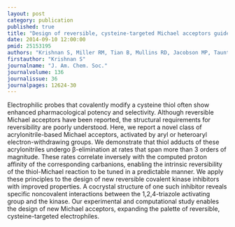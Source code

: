 ```yaml
---
layout: post
category: publication
published: true
title: "Design of reversible, cysteine-targeted Michael acceptors guided by kinetic and computational analysis."
date: 2014-09-10 12:00:00
pmid: 25153195
authors: "Krishnan S, Miller RM, Tian B, Mullins RD, Jacobson MP, Taunton J"
firstauthor: "Krishnan S"
journalname: "J. Am. Chem. Soc."
journalvolume: 136
journalissue: 36
journalpages: 12624-30
---
```


Electrophilic probes that covalently modify a cysteine thiol often show enhanced pharmacological potency and selectivity. Although reversible Michael acceptors have been reported, the structural requirements for reversibility are poorly understood. Here, we report a novel class of acrylonitrile-based Michael acceptors, activated by aryl or heteroaryl electron-withdrawing groups. We demonstrate that thiol adducts of these acrylonitriles undergo β-elimination at rates that span more than 3 orders of magnitude. These rates correlate inversely with the computed proton affinity of the corresponding carbanions, enabling the intrinsic reversibility of the thiol-Michael reaction to be tuned in a predictable manner. We apply these principles to the design of new reversible covalent kinase inhibitors with improved properties. A cocrystal structure of one such inhibitor reveals specific noncovalent interactions between the 1,2,4-triazole activating group and the kinase. Our experimental and computational study enables the design of new Michael acceptors, expanding the palette of reversible, cysteine-targeted electrophiles.

